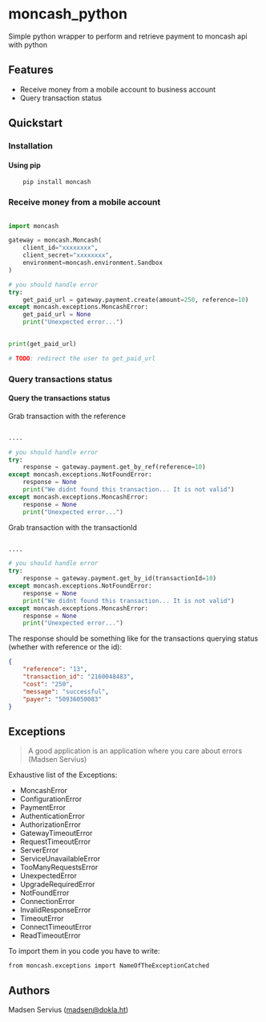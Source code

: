 # moncash_python
Simple python wrapper to perform and retrieve payment to moncash api with python

## Features
* Receive money from a mobile account to business account 
* Query transaction status

## Quickstart 

### Installation

#### Using pip

```
    pip install moncash
```

### Receive money from a mobile account 
```python

import moncash 

gateway = moncash.Moncash(
    client_id="xxxxxxxx",
    client_secret="xxxxxxxx",
    environment=moncash.environment.Sandbox
)

# you should handle error
try:
    get_paid_url = gateway.payment.create(amount=250, reference=10)
except moncash.exceptions.MoncashError:
    get_paid_url = None
    print("Unexpected error...")
    

print(get_paid_url)

# TODO: redirect the user to get_paid_url
```

### Query transactions status

#### Query the transactions status

Grab transaction with the reference

```python

....

# you should handle error
try:
    response = gateway.payment.get_by_ref(reference=10)
except moncash.exceptions.NotFoundError:
    response = None
    print("We didnt found this transaction... It is not valid")
except moncash.exceptions.MoncashError:
    response = None
    print("Unexpected error...")

```

Grab transaction with the transactionId

```python

....

# you should handle error
try:
    response = gateway.payment.get_by_id(transactionId=10)
except moncash.exceptions.NotFoundError:
    response = None
    print("We didnt found this transaction... It is not valid")
except moncash.exceptions.MoncashError:
    response = None
    print("Unexpected error...")

```

The response should be something like for the transactions querying status (whether with reference or the id):

```json
{
    "reference": "13", 
    "transaction_id": "2160048483", 
    "cost": "250", 
    "message": "successful", 
    "payer": "50936050083"
}
```

## Exceptions 

> A good application is an application where you care about errors
> (Madsen Servius)

Exhaustive list of the Exceptions:

* MoncashError 
* ConfigurationError 
* PaymentError
* AuthenticationError 
* AuthorizationError 
* GatewayTimeoutError 
* RequestTimeoutError
* ServerError
* ServiceUnavailableError
* TooManyRequestsError
* UnexpectedError
* UpgradeRequiredError
* NotFoundError
* ConnectionError 
* InvalidResponseError 
* TimeoutError
* ConnectTimeoutError
* ReadTimeoutError

To import them in you code you have to write:

    from moncash.exceptions import NameOfTheExceptionCatched


## Authors

Madsen Servius (madsen@dokla.ht)

